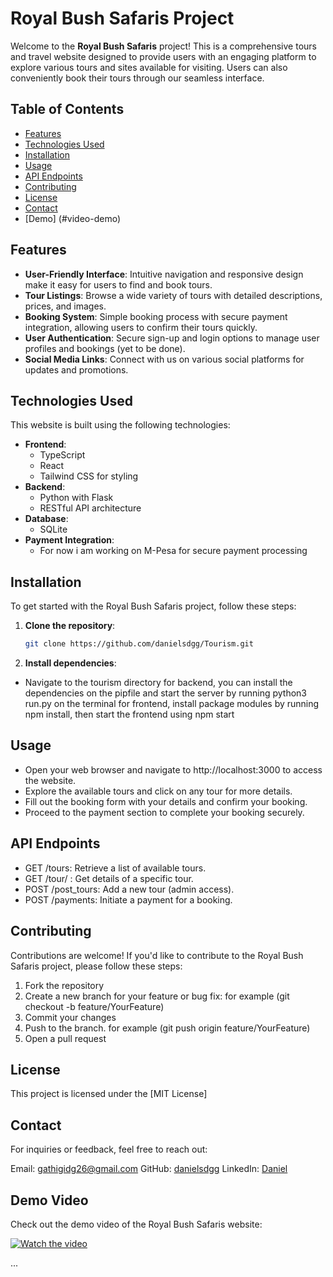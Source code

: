 # Royal Bush Safaris Project

Welcome to the **Royal Bush Safaris** project! This is a comprehensive tours and travel website designed to provide users with an engaging platform to explore various tours and sites available for visiting. Users can also conveniently book their tours through our seamless interface.


## Table of Contents

- [Features](#features)
- [Technologies Used](#technologies-used)
- [Installation](#installation)
- [Usage](#usage)
- [API Endpoints](#api-endpoints)
- [Contributing](#contributing)
- [License](#license)
- [Contact](#contact)
- [Demo] (#video-demo)

## Features

- **User-Friendly Interface**: Intuitive navigation and responsive design make it easy for users to find and book tours.
- **Tour Listings**: Browse a wide variety of tours with detailed descriptions, prices, and images.
- **Booking System**: Simple booking process with secure payment integration, allowing users to confirm their tours quickly.
- **User Authentication**: Secure sign-up and login options to manage user profiles and bookings (yet to be done).
- **Social Media Links**: Connect with us on various social platforms for updates and promotions.

## Technologies Used

This website is built using the following technologies:

- **Frontend**: 
  - TypeScript
  - React
  - Tailwind CSS for styling
- **Backend**: 
  - Python with Flask
  - RESTful API architecture
- **Database**: 
  - SQLite 
- **Payment Integration**: 
  - For now i am working on M-Pesa for secure payment processing

## Installation

To get started with the Royal Bush Safaris project, follow these steps:

1. **Clone the repository**:

   ```bash
   git clone https://github.com/danielsdgg/Tourism.git

2. **Install dependencies**:
- Navigate to the tourism directory
for backend, you can install the dependencies on the pipfile and start the server by running python3 run.py on the terminal
for frontend, install package modules by running npm install,  then start the frontend using npm start

## Usage
- Open your web browser and navigate to http://localhost:3000 to access the website.
- Explore the available tours and click on any tour for more details.
- Fill out the booking form with your details and confirm your booking.
- Proceed to the payment section to complete your booking securely.

## API Endpoints
- GET /tours: Retrieve a list of available tours.
- GET /tour/
: Get details of a specific tour.
- POST /post_tours: Add a new tour (admin access).
- POST /payments: Initiate a payment for a booking.

## Contributing
Contributions are welcome! If you'd like to contribute to the Royal Bush Safaris project, please follow these steps:
1. Fork the repository
2. Create a new branch for your feature or bug fix: for example (git checkout -b feature/YourFeature)
3. Commit your changes
4. Push to the branch. for example (git push origin feature/YourFeature)
5. Open a pull request

## License
This project is licensed under the [MIT License]

## Contact
For inquiries or feedback, feel free to reach out:

Email: gathigidg26@gmail.com
GitHub: [danielsdgg](https://github.com/danielsdgg)
LinkedIn: [Daniel](https://www.linkedin.com/in/daniel-muiruri-541a701a3/)

## Demo Video

Check out the demo video of the Royal Bush Safaris website:

[![Watch the video](https://img.youtube.com/vi/IBk0LQmjfKM/0.jpg)](https://youtu.be/IBk0LQmjfKM)


...


